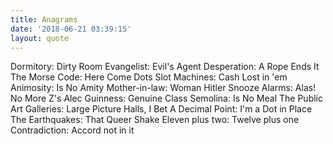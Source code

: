 ```yaml
---
title: Anagrams
date: '2018-06-21 03:39:15'
layout: quote
---
```

Dormitory: Dirty Room
Evangelist: Evil's Agent
Desperation: A Rope Ends It
The Morse Code: Here Come Dots
Slot Machines: Cash Lost in 'em
Animosity: Is No Amity
Mother-in-law: Woman Hitler
Snooze Alarms: Alas! No More Z's
Alec Guinness: Genuine Class
Semolina: Is No Meal
The Public Art Galleries: Large Picture Halls, I Bet
A Decimal Point: I'm a Dot in Place
The Earthquakes: That Queer Shake
Eleven plus two: Twelve plus one
Contradiction: Accord not in it
